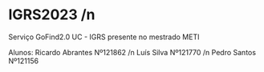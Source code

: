 # IGRS2023 /n
Serviço GoFind2.0 UC - IGRS presente no mestrado METI


Alunos:
Ricardo Abrantes Nº121862 /n
Luís Silva Nº121770 /n
Pedro Santos Nº121156
